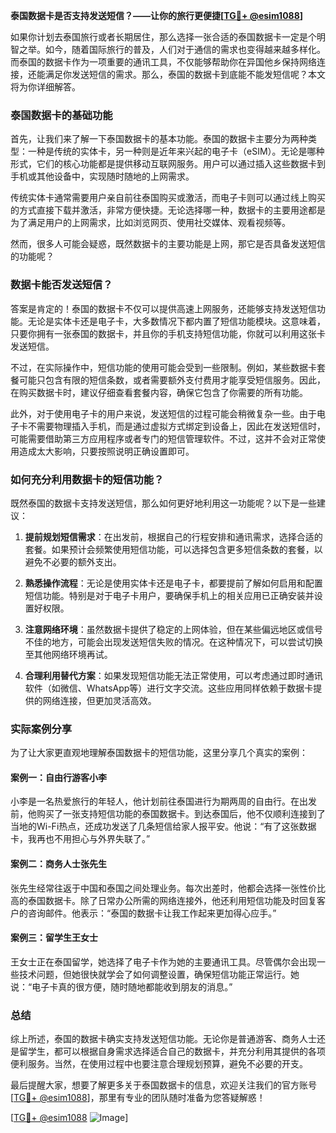 **泰国数据卡是否支持发送短信？——让你的旅行更便捷[[TG💪+ @esim1088](https://t.me/s/esim1088)]**

如果你计划去泰国旅行或者长期居住，那么选择一张合适的泰国数据卡一定是个明智之举。如今，随着国际旅行的普及，人们对于通信的需求也变得越来越多样化。而泰国的数据卡作为一项重要的通讯工具，不仅能够帮助你在异国他乡保持网络连接，还能满足你发送短信的需求。那么，泰国的数据卡到底能不能发短信呢？本文将为你详细解答。

### 泰国数据卡的基础功能

首先，让我们来了解一下泰国数据卡的基本功能。泰国的数据卡主要分为两种类型：一种是传统的实体卡，另一种则是近年来兴起的电子卡（eSIM）。无论是哪种形式，它们的核心功能都是提供移动互联网服务。用户可以通过插入这些数据卡到手机或其他设备中，实现随时随地的上网需求。

传统实体卡通常需要用户亲自前往泰国购买或激活，而电子卡则可以通过线上购买的方式直接下载并激活，非常方便快捷。无论选择哪一种，数据卡的主要用途都是为了满足用户的上网需求，比如浏览网页、使用社交媒体、观看视频等。

然而，很多人可能会疑惑，既然数据卡的主要功能是上网，那它是否具备发送短信的功能呢？

### 数据卡能否发送短信？

答案是肯定的！泰国的数据卡不仅可以提供高速上网服务，还能够支持发送短信功能。无论是实体卡还是电子卡，大多数情况下都内置了短信功能模块。这意味着，只要你拥有一张泰国的数据卡，并且你的手机支持短信功能，你就可以利用这张卡发送短信。

不过，在实际操作中，短信功能的使用可能会受到一些限制。例如，某些数据卡套餐可能只包含有限的短信条数，或者需要额外支付费用才能享受短信服务。因此，在购买数据卡时，建议仔细查看套餐内容，确保它包含了你需要的所有功能。

此外，对于使用电子卡的用户来说，发送短信的过程可能会稍微复杂一些。由于电子卡不需要物理插入手机，而是通过虚拟方式绑定到设备上，因此在发送短信时，可能需要借助第三方应用程序或者专门的短信管理软件。不过，这并不会对正常使用造成太大影响，只要按照说明正确设置即可。

### 如何充分利用数据卡的短信功能？

既然泰国的数据卡支持发送短信，那么如何更好地利用这一功能呢？以下是一些建议：

1. **提前规划短信需求**：在出发前，根据自己的行程安排和通讯需求，选择合适的套餐。如果预计会频繁使用短信功能，可以选择包含更多短信条数的套餐，以避免不必要的额外支出。
   
2. **熟悉操作流程**：无论是使用实体卡还是电子卡，都要提前了解如何启用和配置短信功能。特别是对于电子卡用户，要确保手机上的相关应用已正确安装并设置好权限。

3. **注意网络环境**：虽然数据卡提供了稳定的上网体验，但在某些偏远地区或信号不佳的地方，可能会出现发送短信失败的情况。在这种情况下，可以尝试切换至其他网络环境再试。

4. **合理利用替代方案**：如果发现短信功能无法正常使用，可以考虑通过即时通讯软件（如微信、WhatsApp等）进行文字交流。这些应用同样依赖于数据卡提供的网络连接，但更加灵活高效。

### 实际案例分享

为了让大家更直观地理解泰国数据卡的短信功能，这里分享几个真实的案例：

#### 案例一：自由行游客小李
小李是一名热爱旅行的年轻人，他计划前往泰国进行为期两周的自由行。在出发前，他购买了一张支持短信功能的泰国数据卡。到达泰国后，他不仅顺利连接到了当地的Wi-Fi热点，还成功发送了几条短信给家人报平安。他说：“有了这张数据卡，我再也不用担心与外界失联了。”

#### 案例二：商务人士张先生
张先生经常往返于中国和泰国之间处理业务。每次出差时，他都会选择一张性价比高的泰国数据卡。除了日常办公所需的网络连接外，他还利用短信功能及时回复客户的咨询邮件。他表示：“泰国的数据卡让我工作起来更加得心应手。”

#### 案例三：留学生王女士
王女士正在泰国留学，她选择了电子卡作为她的主要通讯工具。尽管偶尔会出现一些技术问题，但她很快就学会了如何调整设置，确保短信功能正常运行。她说：“电子卡真的很方便，随时随地都能收到朋友的消息。”

### 总结

综上所述，泰国的数据卡确实支持发送短信功能。无论你是普通游客、商务人士还是留学生，都可以根据自身需求选择适合自己的数据卡，并充分利用其提供的各项便利服务。当然，在使用过程中也要注意合理规划预算，避免不必要的开支。

最后提醒大家，想要了解更多关于泰国数据卡的信息，欢迎关注我们的官方账号[[TG💪+ @esim1088](https://t.me/s/esim1088)]，那里有专业的团队随时准备为您答疑解惑！

[[TG💪+ @esim1088](https://t.me/s/esim1088) ![Image](https://i.postimg.cc/4NQfJmqS/Snipaste-2025-05-13-00-14-12.png)]